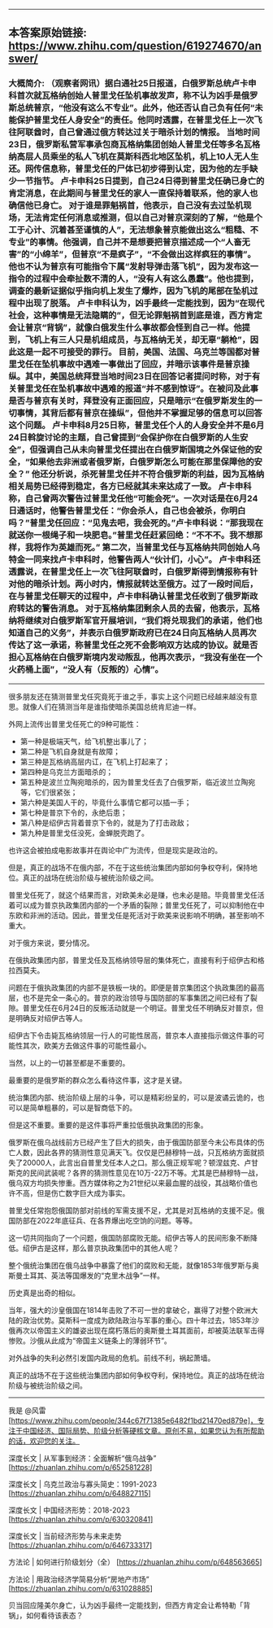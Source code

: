 ----------------------------------------
## 本答案原始链接: https://www.zhihu.com/question/619274670/answer/
### 大概简介: （观察者网讯）据白通社25日报道，白俄罗斯总统卢卡申科首次就瓦格纳创始人普里戈任坠机事故发声，称不认为凶手是俄罗斯总统普京，“他没有这么不专业”。此外，他还否认自己负有任何“未能保护普里戈任人身安全”的责任。他同时透露，在普里戈任上一次飞往阿联酋时，自己曾通过俄方转达过关于暗杀计划的情报。 	当地时间23日，俄罗斯私营军事承包商瓦格纳集团创始人普里戈任等多名瓦格纳高层人员乘坐的私人飞机在莫斯科西北地区坠机，机上10人无人生还。网传信息称，普里戈任的尸体已初步得到认定，因为他的左手缺少一节指节。 	卢卡申科25日提到，自己24日得到普里戈任确已身亡的肯定消息，在此期间与普里戈任的家人一直保持着联系，他的家人也确信他已身亡。 	 对于谁是罪魁祸首，他表示，自己没有去过坠机现场，无法肯定任何消息或推测，但以自己对普京深刻的了解，“他是个工于心计、沉着甚至谨慎的人”，无法想象普京能做出这么“粗糙、不专业”的事情。他强调，自己并不是想要把普京描述成一个“人畜无害”的“小绵羊”，但普京“不是疯子”，“不会做出这样疯狂的事情”。 	他也不认为普京有可能指令下属“发射导弹击落飞机”，因为发布这一指令的过程中会牵扯数不清的人，“没有人有这么愚蠢”。他也提到，调查的最新证据似乎指向机上发生了爆炸，因为飞机的尾部在坠机过程中出现了脱落。 	 卢卡申科认为，凶手最终一定能找到，因为“在现代社会，这种事情是无法隐瞒的”，但无论罪魁祸首到底是谁，西方肯定会让普京“背锅”，就像白俄发生什么事故都会怪到自己一样。他提到，飞机上有三人只是机组成员，与瓦格纳无关，却无辜“躺枪”，因此这是一起不可接受的罪行。 	 目前，美国、法国、乌克兰等国都对普里戈任在坠机事故中遇难一事做出了回应，并暗示该事件是普京操纵。其中，美国总统拜登当地时间23日在回答记者提问时称，对于有关普里戈任在坠机事故中遇难的报道“并不感到惊讶”。在被问及此事是否与普京有关时，拜登没有正面回应，只是暗示“在俄罗斯发生的一切事情，其背后都有普京在操纵”，但他并不掌握足够的信息可以回答这个问题。 	卢卡申科8月25日称，普里戈任个人的人身安全并不是6月24日斡旋讨论的主题，自己曾提到“会保护你在白俄罗斯的人生安全”，但强调自己从未向普里戈任提出在白俄罗斯国境之外保证他的安全，“如果他去非洲或者俄罗斯，白俄罗斯怎么可能在那里保障他的安全？” 	他还分析说，杀死普里戈任并不符合俄罗斯的利益，因为瓦格纳相关局势已经得到稳定，各方已经就其未来达成了一致。 	 卢卡申科称，自己曾两次警告过普里戈任他“可能会死”。一次对话是在6月24日通话时，他警告普里戈任：“你会杀人，自己也会被杀，你明白吗？”普里戈任回应：“见鬼去吧，我会死的。”卢卡申科说：“那我现在就送你一根绳子和一块肥皂。”普里戈任赶紧回绝：“不不不。我不想那样，我将作为英雄而死。” 	第二次，当普里戈任与瓦格纳共同创始人乌特金一同来找卢卡申科时，他警告两人“伙计们，小心”。 	卢卡申科还透露说，在普里戈任上一次飞往阿联酋时，白俄罗斯得到情报称有针对他的暗杀计划。两小时内，情报就转达至俄方。过了一段时间后，在与普里戈任聊天的过程中，卢卡申科确认普里戈任收到了俄罗斯政府转达的警告消息。 	 对于瓦格纳集团剩余人员的去留，他表示，瓦格纳将继续对白俄罗斯军官开展培训，“我们将兑现我们的承诺，他们也知道自己的义务”，并表示白俄罗斯政府已在24日向瓦格纳人员再次传达了这一承诺，称普里戈任之死不会影响双方达成的协议。就是否担心瓦格纳在白俄罗斯境内发动叛乱，他再次表示，“我没有坐在一个火药桶上面”，“没人有（反叛的）心情”。
----------------------------------------
很多朋友还在猜测普里戈任究竟死于谁之手，事实上这个问题已经越来越没有意思。就像人们在猜测当年是谁指使暗杀美国总统肯尼迪一样。

外网上流传出普里戈任死亡的9种可能性：

 * 第一种是极端天气，给飞机整出事儿了；
 * 第二种是飞机自身就是有故障；
 * 第三种是瓦格纳高层内讧，在飞机上打起来了；
 * 第四种是乌克兰方面暗杀的；
 * 第五种是波兰立陶宛暗杀的，因为普里戈任去了白俄罗斯，临近波兰立陶宛等，它们很紧张；
 * 第六种是美国人干的，毕竟什么事情它都可以插一手；
 * 第七种是普京下令的，永绝后患；
 * 第八种是绍伊古背着普京下令的，就是为了打击政敌；
 * 第九种是普里戈任没死，金蝉脱壳跑了。

也许这会被拍成电影故事并在舆论中广为流传，但是现实是政治的。

但是，真正的战场不在俄内部，不在于这些统治集团内部如何争权夺利，保持地位。真正的战场在统治阶级与被统治阶级之间。

普里戈任死了，就这个结果而言，对欧美未必是赚，也未必是赔。毕竟普里戈任活着可以成为普京执政集团内部的一个矛盾的裂隙；普里戈任死了，可以抑制他在中东欧和非洲的活动。因此，普里戈任是死活对于欧美来说影响不明确，甚至影响不重大。

对于俄方来说，要分情况。

在俄执政集团内部，普里戈任及瓦格纳领导层的集体死亡，直接有利于绍伊古和格拉西莫夫。

问题在于俄执政集团的内部不是铁板一块的。即便是普京集团这个执政集团的最高层，也不是完全一条心的。普京的政治领导与国防部的军事集团之间已经有了裂隙。普里戈任在6月24日的反叛活动就是一个明证。普里戈任不明确反对普京，但是明确反对绍伊古等人。

绍伊古下令击毙瓦格纳领层一行人的可能性居高，普京本人直接指示做这件事的可能性其次，欧美方去做这件事的可能性最小。

当然，以上的一切甚至都是不重要的。

最重要的是俄罗斯的群众怎么看待这件事，这才是关键。

统治集团内部、统治阶级上层的斗争，可以是精彩纷呈的，可以是波谲云诡的，也可以是简单粗暴的，可以是智商低下的。

但是这不重要。重要的是这件事将严重拉低俄执政集团的形象。

俄罗斯在俄乌战线前方已经产生了巨大的损失，由于俄国防部至今未公布具体的伤亡人数，因此各界的猜测性意见满天飞。仅仅是巴赫穆特一战，只瓦格纳方面就损失了20000人，此言出自普里戈任本人之口。那么俄正规军呢？顿涅兹克、卢甘斯克的民间武装呢？各界的猜测性意见在10万-22万不等。尤其是巴赫穆特一战，俄乌双方均损失惨重。西方媒体称之为21世纪以来最血腥的战役，其战略价值也许不高，但是伤亡数字巨大成为事实。

普里戈任常抱怨俄国防部对前线的军需支援不足，尤其是对瓦格纳的支援不足。俄国防部在2022年底征兵、在各界爆出吃空饷的问题。等等。

这一切共同指向了一个问题，俄国防部腐败无能。绍伊古等人的民间形象不断降低。绍伊古是这样，那么普京执政集团中的其他人呢？

整个俄统治集团在俄乌战争中暴露了他们的腐败和无能，就像1853年俄罗斯与奥斯曼土耳其、英法等国爆发的“克里木战争”一样。

历史真是出奇的相似。

当年，强大的沙皇俄国在1814年击败了不可一世的拿破仑，赢得了对整个欧洲大陆的政治优势。莫斯科一度成为欧陆政治与军事的重心。四十年过去，1853年沙俄再次以帝国主义的雄姿出现在腐朽落后的奥斯曼土耳其面前，却被英法联军击得惨败。沙俄从此成为“帝国主义链条上的薄弱环节”。

对外战争的失利必然引发国内政局的危机。前线不利，祸起萧墙。

真正的战场不在于这些统治集团内部如何争权夺利，保持地位。真正的战场在统治阶级与被统治阶级之间。

----------------------------------------

我是 @风雷 [https://www.zhihu.com/people/344c67f71385e6482f1bd21470ed879e]，专注于中国经济、国际局势、阶级分析等硬核文章。原创不易，如果您认为有所帮助的话，欢迎您的关注。

深度长文 | 从军事到经济：全面解析“俄乌战争” [https://zhuanlan.zhihu.com/p/652581228]

深度长文 | 乌克兰政治与寡头简史：1991-2023 [https://zhuanlan.zhihu.com/p/648827115]

深度长文 | 中国经济形势：2018-2023 [https://zhuanlan.zhihu.com/p/630320841]

深度长文 | 当前经济形势与未来走势 [https://zhuanlan.zhihu.com/p/646733317]

方法论 | 如何进行阶级划分（全） [https://zhuanlan.zhihu.com/p/648563665]

方法论 | 用政治经济学简易分析“房地产市场” [https://zhuanlan.zhihu.com/p/631028885]

贝当回应隆美尔身亡，认为凶手最终一定能找到，但西方肯定会让希特勒「背锅」，如何看待该表态？

